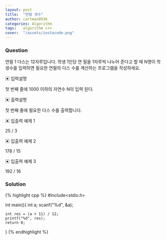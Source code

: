 ```yaml
---
layout: post
title:  "연필 갯수"
author: cartman8936
categories: Algorithm
tags:	algorithm c++
cover:  "/assets/instacode.png"
---
```


### Question
연필 1 다스는 12자루입니다. 학생 1인당 연 필을 1자루씩 나누어 준다고 할 때 N명이 학 생수를 입력하면 필요한 연필의 다스 수를 계산하는 프로그램을 작성하세요.


▣ 입력설명 

첫 번째 줄에 1000 이하의 자연수 N이 입력 된다.

▣ 출력설명 

첫 번째 줄에 필요한 다스 수를 출력합니다.


▣ 입출력 예제 1

25 / 3

▣ 입출력 예제 2

178 / 15

▣ 입출력 예제 3

192 / 16

### Solution

{% highlight cpp %}
#include<stdio.h>

int main(){
    int a;
    scanf("%d", &a);
	
	int res = (a + 11) / 12;
    printf("%d", res);
    return 0;
}
{% endhighlight %}


